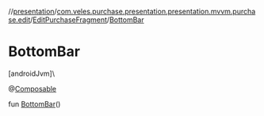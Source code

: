 //[presentation](../../../index.md)/[com.veles.purchase.presentation.presentation.mvvm.purchase.edit](../index.md)/[EditPurchaseFragment](index.md)/[BottomBar](-bottom-bar.md)

# BottomBar

[androidJvm]\

@[Composable](https://developer.android.com/reference/kotlin/androidx/compose/runtime/Composable.html)

fun [BottomBar](-bottom-bar.md)()
